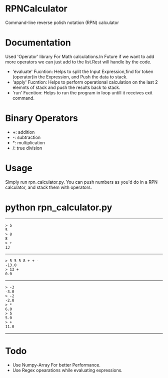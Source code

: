 # RPNCalculator
Command-line reverse polish notation (RPN) calculator

# Documentation
Used 'Operator' library For Math calculations.In Future if we want to add more operators we can just add to the list.Rest will handle by the code.

- 'evaluate' Fucntion: Helps to split the Input Expression,find for token (operator)in the Expression, and Push the data to stack.
- 'apply' Fucntion: Helps to perform operational calculation on the last 2 elemnts of stack and push the results back to stack.
- 'run' Fucntion: Helps to run the program in loop untill it receives exit command.


# Binary Operators
- +: addition
- -: subtraction
- *: multiplication
- /: true division

# Usage
Simply run rpn_calculator.py. You can push numbers as you'd do in a RPN calculator, and stack them with operators.

# python rpn_calculator.py
---
    > 5 
    5
    > 8
    8
    > +
    13

---

    > 5 5 5 8 + + -
    -13.0
    > 13 +
    0.0

---

    > -3
    -3.0
    > -2
    -2.0
    > *
    6.0
    > 5
    5.0
    > +
    11.0

---

# Todo
-  Use Numpy-Array For better Performance.
-  Use Regex opearations while evaluating expressions.
